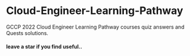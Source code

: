# Cloud-Engineer-Learning-Pathway
GCCP 2022 Cloud Engineer Learning Pathway courses quiz answers and Quests solutions.
#### leave a star if you find useful..
